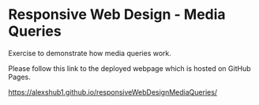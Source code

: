 # Responsive Web Design - Media Queries

Exercise to demonstrate how media queries work.

Please follow this link to the deployed webpage which is hosted on GitHub Pages.

https://alexshub1.github.io/responsiveWebDesignMediaQueries/